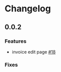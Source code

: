 # Changelog

## 0.0.2

### Features
 - invoice edit page [#18](https://github.com/AmolKumarGupta/riime-rms/issues/18)

### Fixes
